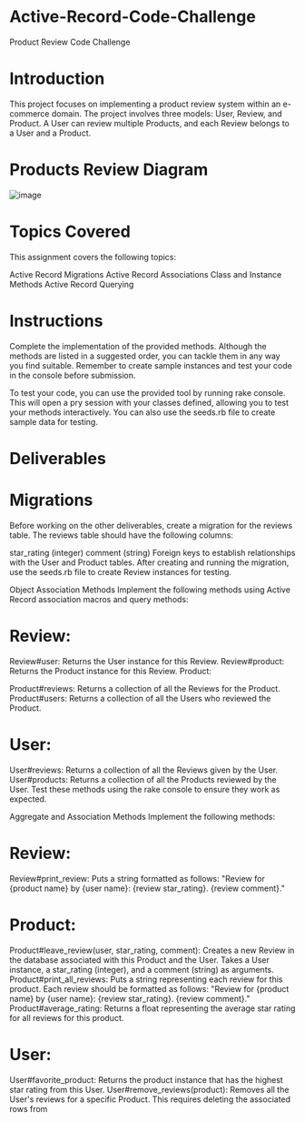 # Active-Record-Code-Challenge
Product Review Code Challenge
# Introduction
This project focuses on implementing a product review system within an e-commerce domain. The project involves three models: User, Review, and Product. A User can review multiple Products, and each Review belongs to a User and a Product.

# Products Review Diagram
![image](https://github.com/ryanbiy/Active-Record-Code-Challenge/assets/127053355/09587fd3-51c9-4bfb-89cc-bf77be7d9a67)


# Topics Covered
This assignment covers the following topics:


Active Record Migrations
Active Record Associations
Class and Instance Methods
Active Record Querying
# Instructions
Complete the implementation of the provided methods. Although the methods are listed in a suggested order, you can tackle them in any way you find suitable. Remember to create sample instances and test your code in the console before submission.

To test your code, you can use the provided tool by running rake console. This will open a pry session with your classes defined, allowing you to test your methods interactively. You can also use the seeds.rb file to create sample data for testing.

# Deliverables
# Migrations
Before working on the other deliverables, create a migration for the reviews table. The reviews table should have the following columns:

star_rating (integer)
comment (string)
Foreign keys to establish relationships with the User and Product tables.
After creating and running the migration, use the seeds.rb file to create Review instances for testing.

Object Association Methods
Implement the following methods using Active Record association macros and query methods:

# Review:

Review#user: Returns the User instance for this Review.
Review#product: Returns the Product instance for this Review.
Product:

Product#reviews: Returns a collection of all the Reviews for the Product.
Product#users: Returns a collection of all the Users who reviewed the Product.
# User:

User#reviews: Returns a collection of all the Reviews given by the User.
User#products: Returns a collection of all the Products reviewed by the User.
Test these methods using the rake console to ensure they work as expected.

Aggregate and Association Methods
Implement the following methods:

# Review:

Review#print_review: Puts a string formatted as follows: "Review for {product name} by {user name}: {review star_rating}. {review comment}."
# Product:

Product#leave_review(user, star_rating, comment): Creates a new Review in the database associated with this Product and the User. Takes a User instance, a star_rating (integer), and a comment (string) as arguments.
Product#print_all_reviews: Puts a string representing each review for this product. Each review should be formatted as follows: "Review for {product name} by {user name}: {review star_rating}. {review comment}."
Product#average_rating: Returns a float representing the average star rating for all reviews for this product.
# User:

User#favorite_product: Returns the product instance that has the highest star rating from this User.
User#remove_reviews(product): Removes all the User's reviews for a specific Product. This requires deleting the associated rows from

